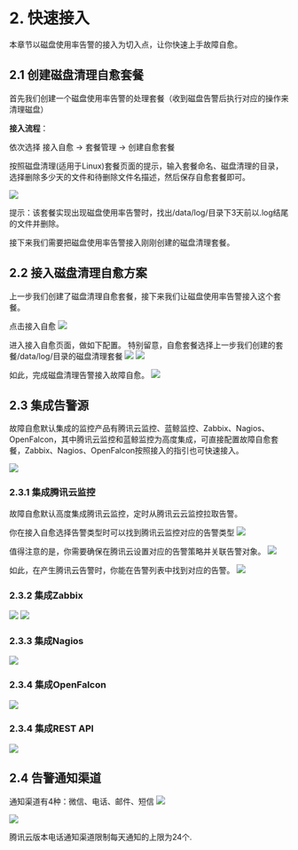 # 2. 快速接入

本章节以磁盘使用率告警的接入为切入点，让你快速上手故障自愈。

## 2.1 创建磁盘清理自愈套餐
首先我们创建一个磁盘使用率告警的处理套餐（收到磁盘告警后执行对应的操作来清理磁盘）

**接入流程**：

依次选择 接入自愈 → 套餐管理  → 创建自愈套餐

按照磁盘清理(适用于Linux)套餐页面的提示，输入套餐命名、磁盘清理的目录，选择删除多少天的文件和待删除文件名描述，然后保存自愈套餐即可。

![](https://mc.qcloudimg.com/static/img/f95944a0d3a46176369eb34879100491/14954426910835.jpg)

提示：该套餐实现出现磁盘使用率告警时，找出/data/log/目录下3天前以.log结尾的文件并删除。


接下来我们需要把磁盘使用率告警接入刚刚创建的磁盘清理套餐。

## 2.2 接入磁盘清理自愈方案

上一步我们创建了磁盘清理自愈套餐，接下来我们让磁盘使用率告警接入这个套餐。

点击接入自愈
![](https://mc.qcloudimg.com/static/img/99ead78efe2ea131823a384cb6a208aa/14954963492141.jpg)

进入接入自愈页面，做如下配置。
特别留意，自愈套餐选择上一步我们创建的套餐/data/log/目录的磁盘清理套餐
![](https://mc.qcloudimg.com/static/img/4473b6efb53dd3818a04f755838ebe27/14955044310872.jpg)
![](https://mc.qcloudimg.com/static/img/c240551477d3eddd089937a634d12432/14955045422350.jpg)


如此，完成磁盘清理告警接入故障自愈。
![](https://mc.qcloudimg.com/static/img/fd9a722c77ea5e9f27be4d8e58630c2b/14955041094397.jpg)


## 2.3 集成告警源

故障自愈默认集成的监控产品有腾讯云监控、蓝鲸监控、Zabbix、Nagios、OpenFalcon，其中腾讯云监控和蓝鲸监控为高度集成，可直接配置故障自愈套餐，Zabbix、Nagios、OpenFalcon按照接入的指引也可快速接入。

![](https://mc.qcloudimg.com/static/img/9e4b6233e148aa9f0754c2163793327e/14949448553132.jpg)

### 2.3.1 集成腾讯云监控
故障自愈默认高度集成腾讯云监控，定时从腾讯云云监控拉取告警。

你在接入自愈选择告警类型时可以找到腾讯云监控对应的告警类型
![](https://mc.qcloudimg.com/static/img/d2610949950445f04fcbc0aec2476b04/14949454396797.jpg)

值得注意的是，你需要确保在腾讯云设置对应的告警策略并关联告警对象。
![](https://mc.qcloudimg.com/static/img/7b559153b37ba3f304aec1d9ce471995/14955047240702.jpg)

如此，在产生腾讯云告警时，你能在告警列表中找到对应的告警。
![](https://mc.qcloudimg.com/static/img/44a70ddb621b65b448d87a48a2f14b16/14955048096192.jpg)

### 2.3.2 集成Zabbix
![](https://mc.qcloudimg.com/static/img/cf578458d4c2ccab95759543b4ed5dbd/14955051484732.jpg)
![](https://mc.qcloudimg.com/static/img/43999b5b0b84cff574aa63bf2087f637/14955052137662.jpg)

### 2.3.3 集成Nagios
![](https://mc.qcloudimg.com/static/img/dbac93622b8f8a9d416e11a4ed05fc0b/14955056148118.jpg)

### 2.3.4 集成OpenFalcon
![](https://mc.qcloudimg.com/static/img/958c8200eb0adc45fbd7882dafc52158/14955054633512.jpg)

### 2.3.4 集成REST API
![](https://mc.qcloudimg.com/static/img/ac029af40ee061ae5089fb0088720fc2/14955055349670.jpg)

## 2.4 告警通知渠道
通知渠道有4种：微信、电话、邮件、短信
![](https://mc.qcloudimg.com/static/img/352bb27bcc3c0404faaa319266274434/14955057653750.jpg)

![](https://mc.qcloudimg.com/static/img/d2781b798aca5bf9ecfab072382cdd20/14955061074598.jpg)

腾讯云版本电话通知渠道限制每天通知的上限为24个.






